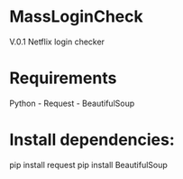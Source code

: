 # MassLoginCheck
V.0.1 Netflix login checker

# Requirements
Python -
Request -
BeautifulSoup

# Install dependencies:

pip install request
pip install BeautifulSoup



